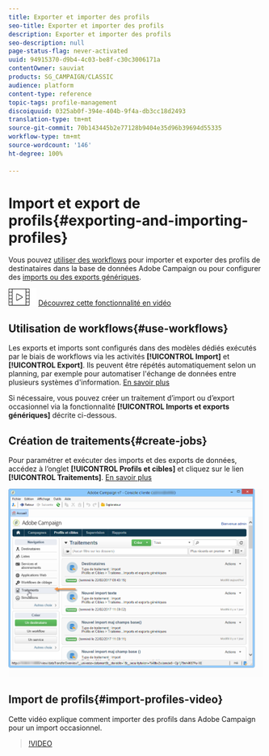 ```yaml
---
title: Exporter et importer des profils
seo-title: Exporter et importer des profils
description: Exporter et importer des profils
seo-description: null
page-status-flag: never-activated
uuid: 94915370-d9b4-4c03-be8f-c30c3006171a
contentOwner: sauviat
products: SG_CAMPAIGN/CLASSIC
audience: platform
content-type: reference
topic-tags: profile-management
discoiquuid: 0325ab0f-394e-404b-9f4a-db3cc18d2493
translation-type: tm+mt
source-git-commit: 70b143445b2e77128b9404e35d96b39694d55335
workflow-type: tm+mt
source-wordcount: '146'
ht-degree: 100%

---
```



# Import et export de profils{#exporting-and-importing-profiles}

Vous pouvez [utiliser des workflows](#use-workflows) pour importer et exporter des profils de destinataires dans la base de données Adobe Campaign ou pour configurer des [imports ou des exports génériques](#create-jobs).

![](assets/do-not-localize/how-to-video.png) [Découvrez cette fonctionnalité en vidéo](#import-profiles-video)

## Utilisation de workflows{#use-workflows}

Les exports et imports sont configurés dans des modèles dédiés exécutés par le biais de workflows via les activités **[!UICONTROL Import]** et **[!UICONTROL Export]**. Ils peuvent être répétés automatiquement selon un planning, par exemple pour automatiser l&#39;échange de données entre plusieurs systèmes d&#39;information. [En savoir plus](../../workflow/using/importing-data.md#best-practices-when-importing-data)

Si nécessaire, vous pouvez créer un traitement d’import ou d’export occasionnel via la fonctionnalité **[!UICONTROL Imports et exports génériques]** décrite ci-dessous.

## Création de traitements{#create-jobs}

Pour paramétrer et exécuter des imports et des exports de données, accédez à l’onglet **[!UICONTROL Profils et cibles]** et cliquez sur le lien **[!UICONTROL Traitements]**. [En savoir plus](../../platform/using/generic-imports-and-exports.md)

![](assets/s_ncs_user_interface_import_link.png)


## Import de profils{#import-profiles-video}

Cette vidéo explique comment importer des profils dans Adobe Campaign pour un import occasionnel.

>[!VIDEO](https://video.tv.adobe.com/v/25608?quality=12)
